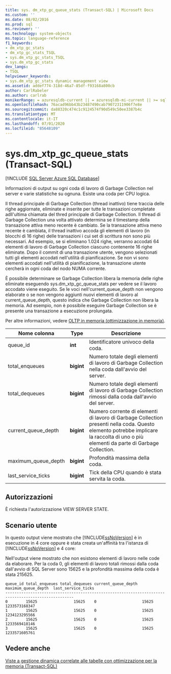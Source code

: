 ```yaml
---
title: sys. dm_xtp_gc_queue_stats (Transact-SQL) | Microsoft Docs
ms.custom: ''
ms.date: 08/02/2016
ms.prod: sql
ms.reviewer: ''
ms.technology: system-objects
ms.topic: language-reference
f1_keywords:
- dm_xtp_gc_stats
- dm_xtp_gc_stats_TSQL
- sys.dm_xtp_gc_stats_TSQL
- sys.dm_xtp_gc_stats
dev_langs:
- TSQL
helpviewer_keywords:
- sys.dm_xtp_gc_stats dynamic management view
ms.assetid: addef774-318d-46a7-85df-f93168a800cb
author: CarlRabeler
ms.author: carlrab
monikerRange: = azuresqldb-current || = azuresqldb-mi-current || >= sql-server-2016 || >= sql-server-linux-2017 || = sqlallproducts-allversions
ms.openlocfilehash: 76acad96bb43b23487490cab79072311906f7e8e
ms.sourcegitcommit: da88320c474c1c9124574f90d549c50ee3387b4c
ms.translationtype: MT
ms.contentlocale: it-IT
ms.lasthandoff: 07/01/2020
ms.locfileid: "85648109"
---
```

# <a name="sysdm_xtp_gc_queue_stats-transact-sql"></a>sys.dm_xtp_gc_queue_stats (Transact-SQL)

[!INCLUDE [SQL Server Azure SQL Database](../../includes/applies-to-version/sql-asdb.md)]

  Informazioni di output su ogni coda di lavoro di Garbage Collection nel server e varie statistiche su ognuna. Esiste una coda per CPU logica.  
  
 Il thread principale di Garbage Collection (thread inattivo) tiene traccia delle righe aggiornate, eliminate e inserite per tutte le transazioni completate adll'ultima chiamata del thred principale di Garbage Collection. Il thread di Garbage Collection una volta attivato determina se il timestamp della transazione attiva meno recente è cambiato. Se la transazione attiva meno recente è cambiata, il thread inattivo accoda gli elementi di lavoro (in blocchi di 16 righe) delle transazioni i cui set di scrittura non sono più necessari. Ad esempio, se si eliminano 1.024 righe, verranno accodati 64 elementi di lavoro di Garbage Collection ciascuno contenente 16 righe eliminate.  Dopo il commit di una transazione utente, vengono selezionati tutti gli elementi accodati nell'utilità di pianificazione. Se non vi sono elementi accodati nell'utilità di pianificazione, la transazione utente cercherà in ogni coda del nodo NUMA corrente.  
  
 È possibile determinare se Garbage Collection libera la memoria delle righe eliminate eseguendo sys.dm_xtp_gc_queue_stats per vedere se il lavoro accodato viene eseguito. Se le voci nell'current_queue_depth non vengono elaborate o se non vengono aggiunti nuovi elementi di lavoro al current_queue_depth, questo indica che Garbage Collection non libera la memoria. Ad esempio, non è possibile eseguire Garbage Collection se è presente una transazione a esecuzione prolungata.  
  
 Per altre informazioni, vedere [OLTP in memoria &#40;ottimizzazione in memoria&#41;](../../relational-databases/in-memory-oltp/in-memory-oltp-in-memory-optimization.md).  
  

|Nome colonna|Type|Descrizione|  
|-----------------|----------|-----------------|  
|queue_id|**int**|Identificatore univoco della coda.|  
|total_enqueues|**bigint**|Numero totale degli elementi di lavoro di Garbage Collection nella coda dall'avvio del server.|  
|total_dequeues|**bigint**|Numero totale degli elementi di lavoro di Garbage Collection rimossi dalla coda dall'avvio del server.|  
|current_queue_depth|**bigint**|Numero corrente di elementi di lavoro di Garbage Collection presenti nella coda. Questo elemento potrebbe implicare la raccolta di uno o più elementi da parte di Garbage Collection.|  
|maximum_queue_depth|**bigint**|Profondità massima della coda.|  
|last_service_ticks|**bigint**|Tick della CPU quando è stata servita la coda.|  
  
## <a name="permissions"></a>Autorizzazioni  
 È richiesta l'autorizzazione VIEW SERVER STATE.  
  
## <a name="user-scenario"></a>Scenario utente  
 In questo output viene mostrato che [!INCLUDE[ssNoVersion](../../includes/ssnoversion-md.md)] è in esecuzione in 4 core oppure è stata creata un'affinità tra l'istanza di [!INCLUDE[ssNoVersion](../../includes/ssnoversion-md.md)] e 4 core:  
  
 Nell'output viene mostrato che non esistono elementi di lavoro nelle code da elaborare. Per la coda 0, gli elementi di lavoro totali rimossi dalla coda dall'avvio di SQL Server sono 15625 e la profondità massima della coda è stata 215625.  
  
```  
queue_id total_enqueues total_dequeues current_queue_depth  maximum_queue_depth  last_service_ticks  
----------------------------------------------------------------------------------------------------  
0        15625                15625    0                    15625                1233573168347  
1        15625                15625    0                    15625                1234123295566  
2        15625                15625    0                    15625                1233569418146  
3        15625                15625    0                    15625                1233571605761  
```  
  
## <a name="see-also"></a>Vedere anche  
 [Viste a gestione dinamica correlate alle tabelle con ottimizzazione per la memoria &#40;Transact-SQL&#41;](../../relational-databases/system-dynamic-management-views/memory-optimized-table-dynamic-management-views-transact-sql.md)  
  
  
